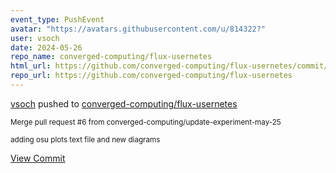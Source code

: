 ```yaml
---
event_type: PushEvent
avatar: "https://avatars.githubusercontent.com/u/814322?"
user: vsoch
date: 2024-05-26
repo_name: converged-computing/flux-usernetes
html_url: https://github.com/converged-computing/flux-usernetes/commit/87d02ab2d715b8b4d96647b379ad2d3f3fb64c63
repo_url: https://github.com/converged-computing/flux-usernetes
---
```


<a href='https://github.com/vsoch' target='_blank'>vsoch</a> pushed to <a href='https://github.com/converged-computing/flux-usernetes' target='_blank'>converged-computing/flux-usernetes</a>

<small>Merge pull request #6 from converged-computing/update-experiment-may-25

adding osu plots text file and new diagrams</small>

<a href='https://github.com/converged-computing/flux-usernetes/commit/87d02ab2d715b8b4d96647b379ad2d3f3fb64c63' target='_blank'>View Commit</a>
